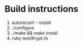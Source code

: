 # Build instructions

1. autoreconf --install
2. ./configure
3. ./make && make install
4. ruby test/Krypt.rb

